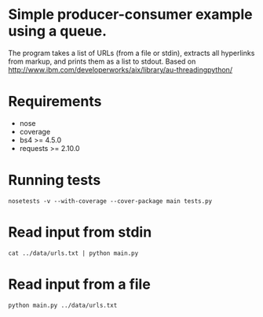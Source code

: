 # Simple producer-consumer example using a queue.
The program takes a list of URLs (from a file or stdin), extracts all hyperlinks from markup, and prints them as a list to stdout. Based on http://www.ibm.com/developerworks/aix/library/au-threadingpython/

# Requirements
* nose
* coverage
* bs4 >= 4.5.0
* requests >= 2.10.0

# Running tests
`nosetests -v --with-coverage --cover-package main tests.py`

# Read input from stdin
`cat ../data/urls.txt | python main.py`

# Read input from a file
`python main.py ../data/urls.txt`
